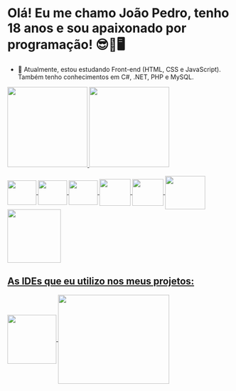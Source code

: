 # Olá! Eu me chamo João Pedro, tenho 18 anos e sou apaixonado por programação! 😎🤩🖥️

- 🌱 Atualmente, estou estudando Front-end (HTML, CSS e JavaScript). Também tenho conhecimentos em C#, .NET, PHP e MySQL.

<div>
  <a href="https://github.com/JPedro759">
  <img height="180em" src="https://github-readme-stats.vercel.app/api?username=JPedro759&show_icons=true&theme=tokyonight&include_all_commits=true&count_private=true">
  <img height="180em" src="https://github-readme-stats.vercel.app/api/top-langs/?username=JPedro759&layout=compact&langs_count=16&theme=dark">
</div>
<br>
<div>
 <img align="center" height="55" width="65" src = "https://cdn.jsdelivr.net/gh/devicons/devicon/icons/html5/html5-plain-wordmark.svg" />
 <img align="center" height="55" width="65" src="https://cdn.jsdelivr.net/gh/devicons/devicon/icons/css3/css3-plain-wordmark.svg" />
 <img align="center" height="55" width="65" src="https://cdn.jsdelivr.net/gh/devicons/devicon/icons/javascript/javascript-plain.svg" />
 <img align="center" height="60" width="70" src="https://cdn.jsdelivr.net/gh/devicons/devicon/icons/csharp/csharp-line.svg" />
 <img align="center" height="60" width="70" src="https://cdn.jsdelivr.net/gh/devicons/devicon/icons/dot-net/dot-net-plain-wordmark.svg" />
 <img align="center" height="75" width="90" src="https://cdn.jsdelivr.net/gh/devicons/devicon/icons/php/php-plain.svg" />
 <img align="center" height="120" width="120" src="https://cdn.jsdelivr.net/gh/devicons/devicon/icons/mysql/mysql-original-wordmark.svg" />
</div>
  
## As IDEs que eu utilizo nos meus projetos:

<div>
  <img align="center" height="110" width="110" src="https://cdn.jsdelivr.net/gh/devicons/devicon/icons/vscode/vscode-original-wordmark.svg" />
  <img align="center" height="200" width="250" src="https://cdn.jsdelivr.net/gh/devicons/devicon/icons/visualstudio/visualstudio-plain-wordmark.svg" />
</div>
